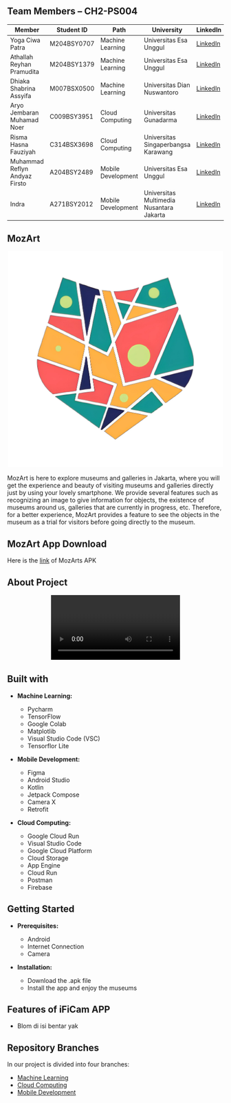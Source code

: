 ## Team Members – CH2-PS004
| Member                             | Student ID        | Path                 | University                                  | LinkedIn                                   |
|------------------------------------|-------------------|----------------------|---------------------------------------------|--------------------------------------------|
| Yoga Ciwa Patra             | M204BSY0707 | Machine Learning | Universitas Esa Unggul            | [LinkedIn](https://www.linkedin.com/in/yoga-ciwa-patra)                         |
| Athallah Reyhan Pramudita | M204BSY1379 | Machine Learning | Universitas Esa Unggul            | [LinkedIn](https://www.linkedin.com/in/athallah-reyhan-pramudita)          |
| Dhiaka Shabrina Assyifa    | M007BSX0500 | Machine Learning | Universitas Dian Nuswantoro    | [LinkedIn](https://www.linkedin.com/in/dhiaka-shabrina-assyifa)        |
| Aryo Jembaran Muhamad Noer  | C009BSY3951 | Cloud Computing   | Universitas Gunadarma          | [LinkedIn](https://www.linkedin.com/in/aryo-jembaran-muhamad-noer) |
| Risma Hasna Fauziyah       | C314BSX3698 | Cloud Computing   | Universitas Singaperbangsa Karawang | [LinkedIn](https://www.linkedin.com/in/risma-hasna-fauziyah)         |
| Muhammad Reflyn Andyaz Firsto | A204BSY2489 | Mobile Development | Universitas Esa Unggul            | [LinkedIn](https://www.linkedin.com/in/muhammad-reflyn-andyaz-firsto) |
| Indra                                | A271BSY2012 | Mobile Development | Universitas Multimedia Nusantara Jakarta | [LinkedIn]([https://www.linkedin.com/in/indra](https://www.linkedin.com/in/indra-769602256/))               |


## MozArt
<p align="center">
  <img src="https://github.com/Altaair07/MozArt/blob/01f303dd92b91ba70447f647e05e0ea26324f9b5/MozArt%20Logo.jpg" alt="MozArt Logo" width="500" height="500">
</p>

MozArt is here to explore museums and galleries in Jakarta, where you will get the experience and beauty of visiting museums and galleries directly just by using your lovely smartphone. We provide several features such as recognizing an image to give information for objects, the existence of museums around us, galleries that are currently in progress, etc. Therefore, for a better experience, MozArt provides a feature to see the objects in the museum as a trial for visitors before going directly to the museum.

## MozArt App Download
Here is the [link](menyusul) of MozArts APK

## About Project
<div align="center">
  <video src="Menyusul width="400" />
</div>

## Built with

- **Machine Learning:**
  - Pycharm
  - TensorFlow
  - Google Colab
  - Matplotlib
  - Visual Studio Code (VSC)
  - Tensorflor Lite

- **Mobile Development:**
  - Figma
  - Android Studio
  - Kotlin
  - Jetpack Compose
  - Camera X
  - Retrofit

- **Cloud Computing:**
  - Google Cloud Run
  - Visual Studio Code
  - Google Cloud Platform
  - Cloud Storage
  - App Engine
  - Cloud Run
  - Postman
  - Firebase

## Getting Started

- **Prerequisites:**
  - Android
  - Internet Connection
  - Camera

- **Installation:**
  - Download the .apk file
  - Install the app and enjoy the museums

## Features of iFiCam APP

- Blom di isi bentar yak
  
## Repository Branches

In our project is divided into four branches:
  - [Machine Learning](https://github.com/Altaair07/MozArt/blob/Machine-Learning/README.md)
  - [Cloud Computing](https://github.com/Altaair07/MozArt/blob/Cloud-Computing/README.md)
  - [Mobile Development](https://github.com/Altaair07/MozArt/blob/Mobile-Development/README.md)
